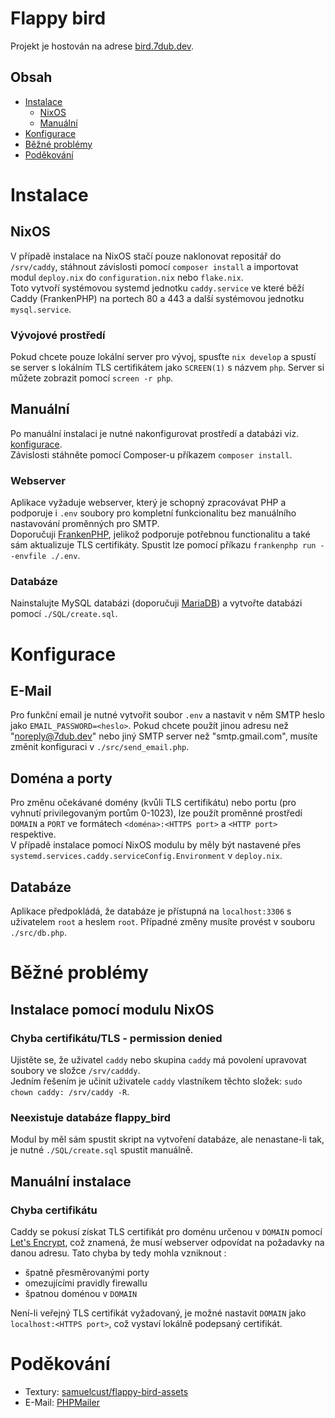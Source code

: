 # Flappy bird
Projekt je hostován na adrese [bird.7dub.dev](https://bird.7dub.dev).

## Obsah
- [Instalace](#instalace)
  - [NixOS](#nixos)
  - [Manuální](#manuální)
- [Konfigurace](#konfigurace)
- [Běžné problémy](#běžné-problémy)
- [Poděkování](#poděkování)

# Instalace

## NixOS
V případě instalace na NixOS stačí pouze naklonovat repositář do `/srv/caddy`,
stáhnout závislosti pomocí `composer install` a importovat modul `deploy.nix` do
`configuration.nix` nebo `flake.nix`.  
Toto vytvoří systémovou systemd jednotku `caddy.service` ve které běží Caddy
(FrankenPHP) na portech 80 a 443 a další systémovou jednotku `mysql.service`.  

### Vývojové prostředí
Pokud chcete pouze lokální server pro vývoj, spusťte `nix develop` a spustí se
server s lokálním TLS certifikátem jako `SCREEN(1)` s názvem `php`. Server si
můžete zobrazit pomocí `screen -r php`.

## Manuální
Po manuální instalaci je nutné nakonfigurovat prostředí a databázi viz.
[konfigurace](#konfigurace).  
Závislosti stáhněte pomocí Composer-u příkazem `composer install`.

### Webserver
Aplikace vyžaduje webserver, který je schopný zpracovávat PHP a podporuje i
`.env` soubory pro kompletní funkcionalitu bez manuálního nastavování proměnných
pro SMTP.  
Doporučuji [FrankenPHP](https://frankenphp.dev/docs/), jelikož podporuje
potřebnou functionalitu a také sám aktualizuje TLS certifikáty. Spustit lze
pomocí příkazu `frankenphp run --envfile ./.env`.

### Databáze
Nainstalujte MySQL databázi (doporučuji
[MariaDB](https://mariadb.com/kb/en/getting-installing-and-upgrading-mariadb/))
a vytvořte databázi pomocí `./SQL/create.sql`.



# Konfigurace

## E-Mail
Pro funkční email je nutné vytvořit soubor `.env` a nastavit v něm SMTP
heslo jako `EMAIL_PASSWORD=<heslo>`. Pokud chcete použít jinou adresu než
"noreply@7dub.dev" nebo jiný SMTP server než "smtp.gmail.com", musíte změnit
konfiguraci v `./src/send_email.php`.

## Doména a porty
Pro změnu očekávané domény (kvůli TLS certifikátu) nebo portu (pro vyhnutí
privilegovaným portům 0-1023), lze použít proměnné prostředí `DOMAIN` a `PORT`
ve formátech `<doména>:<HTTPS port>` a `<HTTP port>` respektive.  
V případě instalace pomocí NixOS modulu by měly být nastavené přes
`systemd.services.caddy.serviceConfig.Environment` v `deploy.nix`.

## Databáze
Aplikace předpokládá, že databáze je přístupná na `localhost:3306` s uživatelem
`root` a heslem `root`. Případné změny musíte provést v souboru `./src/db.php`.



# Běžné problémy

## Instalace pomocí modulu NixOS
### Chyba certifikátu/TLS - permission denied
Ujistěte se, že uživatel `caddy` nebo skupina `caddy` má povolení upravovat
soubory ve složce `/srv/cadddy`.  
Jedním řešením je učinit uživatele `caddy` vlastníkem těchto složek: `sudo chown
caddy: /srv/caddy -R`.

### Neexistuje databáze flappy_bird
Modul by měl sám spustit skript na vytvoření databáze, ale nenastane-li tak, je
nutné `./SQL/create.sql` spustit manuálně.

## Manuální instalace
### Chyba certifikátu
Caddy se pokusí získat TLS certifikát pro doménu určenou v `DOMAIN` pomocí [Let's
Encrypt](https://letsencrypt.org/), což znamená, že musí webserver odpovídat na
požadavky na danou adresu. Tato chyba by tedy mohla vzniknout :
  - špatně přesměrovanými porty
  - omezujícími pravidly firewallu
  - špatnou doménou v `DOMAIN`

Není-li veřejný TLS certifikát vyžadovaný, je možné nastavit `DOMAIN` jako
`localhost:<HTTPS port>`, což vystaví lokálně podepsaný certifikát.



# Poděkování
- Textury: [samuelcust/flappy-bird-assets](https://github.com/samuelcust/flappy-bird-assets)
- E-Mail: [PHPMailer](https://github.com/PHPMailer/PHPMailer)
